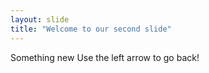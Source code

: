 ```yaml
---
layout: slide
title: "Welcome to our second slide"
---
```

Something new
Use the left arrow to go back!